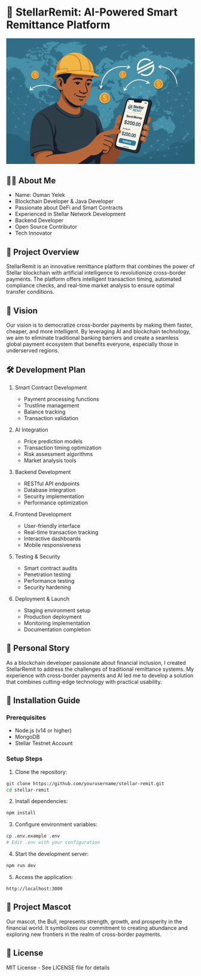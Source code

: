 # 🌟 StellarRemit: AI-Powered Smart Remittance Platform

![Stellar Remit Görseli](f1b49fe2-cc66-418b-8aa7-a2e0a4915b6a.png)
## 👨‍💻 About Me
- Name: Osman Yelek
- Blockchain Developer & Java Developer
- Passionate about DeFi and Smart Contracts
- Experienced in Stellar Network Development
- Backend Developer
- Open Source Contributor
- Tech Innovator

## 🚀 Project Overview
StellarRemit is an innovative remittance platform that combines the power of Stellar blockchain with artificial intelligence to revolutionize cross-border payments. The platform offers intelligent transaction timing, automated compliance checks, and real-time market analysis to ensure optimal transfer conditions.

## 💫 Vision
Our vision is to democratize cross-border payments by making them faster, cheaper, and more intelligent. By leveraging AI and blockchain technology, we aim to eliminate traditional banking barriers and create a seamless global payment ecosystem that benefits everyone, especially those in underserved regions.

## 🛠️ Development Plan
1. Smart Contract Development
   - Payment processing functions
   - Trustline management
   - Balance tracking
   - Transaction validation

2. AI Integration
   - Price prediction models
   - Transaction timing optimization
   - Risk assessment algorithms
   - Market analysis tools

3. Backend Development
   - RESTful API endpoints
   - Database integration
   - Security implementation
   - Performance optimization

4. Frontend Development
   - User-friendly interface
   - Real-time transaction tracking
   - Interactive dashboards
   - Mobile responsiveness

5. Testing & Security
   - Smart contract audits
   - Penetration testing
   - Performance testing
   - Security hardening

6. Deployment & Launch
   - Staging environment setup
   - Production deployment
   - Monitoring implementation
   - Documentation completion

## 🎯 Personal Story
As a blockchain developer passionate about financial inclusion, I created StellarRemit to address the challenges of traditional remittance systems. My experience with cross-border payments and AI led me to develop a solution that combines cutting-edge technology with practical usability.

## 🚀 Installation Guide

### Prerequisites
- Node.js (v14 or higher)
- MongoDB
- Stellar Testnet Account

### Setup Steps
1. Clone the repository:
```bash
git clone https://github.com/yourusername/stellar-remit.git
cd stellar-remit
```

2. Install dependencies:
```bash
npm install
```

3. Configure environment variables:
```bash
cp .env.example .env
# Edit .env with your configuration
```

4. Start the development server:
```bash
npm run dev
```

5. Access the application:
```
http://localhost:3000
```

## 🐂 Project Mascot
Our mascot, the Bull, represents strength, growth, and prosperity in the financial world. It symbolizes our commitment to creating abundance and exploring new frontiers in the realm of cross-border payments.

## 📝 License
MIT License - See LICENSE file for details 